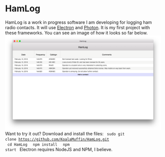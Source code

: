 # HamLog
HamLog is a work in progress software I am developing for logging ham radio contacts. It will use <a href="https://electronjs.org">Electron</a> and <a href="http://photonkit.com/">Photon</a>. It is my first project with these frameworks. You can see an image of how it looks so far below.
<img src="https://raw.githubusercontent.com/KoalaMuffin/HamLog/master/Preview.png">
<br>
Want to try it out?
Download and install the files:
<code>
sudo git clone https://github.com/KoalaMuffin/HamLog.git
</code>
<code>
cd HamLog
</code>
<code>
npm install
</code>
<code>
npm start
</code>
Electron requires NodeJS and NPM, I believe.
